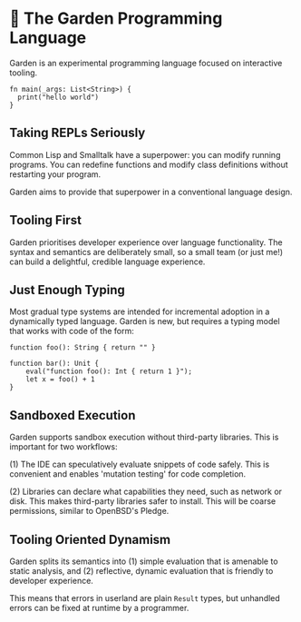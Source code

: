 # 🏡 The Garden Programming Language

Garden is an experimental programming language focused on interactive
tooling.

```
fn main(_args: List<String>) {
  print("hello world")
}
```

## Taking REPLs Seriously

Common Lisp and Smalltalk have a superpower: you can modify running
programs. You can redefine functions and modify class definitions
without restarting your program.

Garden aims to provide that superpower in a conventional language
design.

## Tooling First

Garden prioritises developer experience over language
functionality. The syntax and semantics are deliberately small, so a
small team (or just me!) can build a delightful, credible language
experience.

## Just Enough Typing

Most gradual type systems are intended for incremental adoption in a
dynamically typed language. Garden is new, but requires a typing model that
works with code of the form:

```
function foo(): String { return "" }

function bar(): Unit {
    eval("function foo(): Int { return 1 }");
    let x = foo() + 1
}
```

## Sandboxed Execution

Garden supports sandbox execution without third-party libraries. This
is important for two workflows:

(1) The IDE can speculatively evaluate snippets of code safely. This
is convenient and enables 'mutation testing' for code completion.

(2) Libraries can declare what capabilities they need, such as network
or disk. This makes third-party libraries safer to install. This will
be coarse permissions, similar to OpenBSD's Pledge.

## Tooling Oriented Dynamism

Garden splits its semantics into (1) simple evaluation that is
amenable to static analysis, and (2) reflective, dynamic evaluation
that is friendly to developer experience.

This means that errors in userland are plain `Result` types, but
unhandled errors can be fixed at runtime by a programmer.
